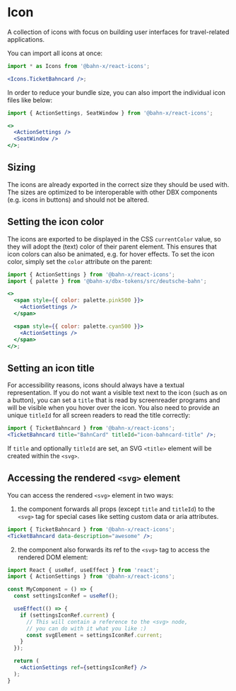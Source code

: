# Icon

A collection of icons with focus on building user interfaces for travel-related applications.

You can import all icons at once:

```jsx
import * as Icons from '@bahn-x/react-icons';

<Icons.TicketBahncard />;
```

In order to reduce your bundle size, you can also import the individual icon files like below:

```jsx
import { ActionSettings, SeatWindow } from '@bahn-x/react-icons';

<>
  <ActionSettings />
  <SeatWindow />
</>;
```

## Sizing

The icons are already exported in the correct size they should be used with.
The sizes are optimized to be interoperable with other DBX components (e.g. icons in buttons) and should not be altered.

## Setting the icon color

The icons are exported to be displayed in the CSS `currentColor` value, so they will adopt the (text) color of their parent element.
This ensures that icon colors can also be animated, e.g. for hover effects.
To set the icon color, simply set the `color` attribute on the parent:

```jsx
import { ActionSettings } from '@bahn-x/react-icons';
import { palette } from '@bahn-x/dbx-tokens/src/deutsche-bahn';

<>
  <span style={{ color: palette.pink500 }}>
    <ActionSettings />
  </span>

  <span style={{ color: palette.cyan500 }}>
    <ActionSettings />
  </span>
</>;
```

## Setting an icon title

For accessibility reasons, icons should always have a textual representation. If you do not want a visible text next to the icon (such as on a button), you can set a `title` that is read by screenreader programs and will be visible when you hover over the icon. You also need to provide an unique `titleId` for all screen readers to read the title correctly:

```jsx static
import { TicketBahncard } from '@bahn-x/react-icons';
<TicketBahncard title="BahnCard" titleId="icon-bahncard-title" />;
```

If `title` and optionally `titleId` are set, an SVG `<title>` element will be created within the `<svg>`.

## Accessing the rendered `<svg>` element

You can access the rendered `<svg>` element in two ways:

1. the component forwards all props (except `title` and `titleId`) to the `<svg>` tag for special cases like setting custom data or aria attributes.

```jsx static
import { TicketBahncard } from '@bahn-x/react-icons';
<TicketBahncard data-description="awesome" />;
```

2. the component also forwards its ref to the `<svg>` tag to access the rendered DOM element:

```jsx static
import React { useRef, useEffect } from 'react';
import { ActionSettings } from '@bahn-x/react-icons';

const MyComponent = () => {
  const settingsIconRef = useRef();

  useEffect(() => {
    if (settingsIconRef.current) {
      // This will contain a reference to the <svg> node,
      // you can do with it what you like :)
      const svgElement = settingsIconRef.current;
    }
  });

  return (
    <ActionSettings ref={settingsIconRef} />
  );
}
```
